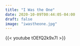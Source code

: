 ```yaml
---
title: "I Was the One"
date: 2020-10-09T00:44:05-04:00
draft: false
image: "iwastheone.jpg"
---
```


{{< youtube tOEfQ2k9x7I >}}

